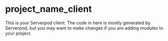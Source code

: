 # project_name_client

This is your Serverpod client. The code in here is mostly generated by
Serverpod, but you may want to make changes if you are adding modules to your
project.
